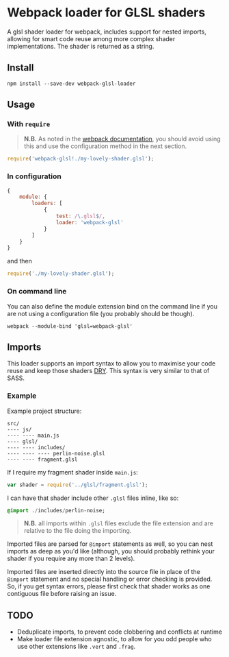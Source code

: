 # Webpack loader for GLSL shaders

A glsl shader loader for webpack, includes support for nested imports, 
allowing for smart code reuse among more complex shader implementations. 
The shader is returned as a string.

## Install

```shell
npm install --save-dev webpack-glsl-loader
```

## Usage

### With `require`

> **N.B.** As noted in the [webpack documentation](
http://webpack.github.io/docs/using-loaders.html#loaders-in-require), you
should avoid using this and use the configuration method in the next section.

```javascript
require('webpack-glsl!./my-lovely-shader.glsl');
```

### In configuration

```javascript
{
    module: {
        loaders: [
            {
                test: /\.glsl$/,
                loader: 'webpack-glsl'
            }
        ]
    }
}
```

and then

```javascript
require('./my-lovely-shader.glsl');
```

### On command line

You can also define the module extension bind on the command line if you are
not using a configuration file (you probably should be though).

```shell
webpack --module-bind 'glsl=webpack-glsl'
```

## Imports

This loader supports an import syntax to allow you to maximise your code reuse
and keep those shaders
[DRY](http://en.wikipedia.org/wiki/Don%27t_repeat_yourself). This syntax is 
very similar to that of SASS.

### Example

Example project structure:
```
src/
---- js/
---- ---- main.js
---- glsl/
---- ---- includes/
---- ---- ---- perlin-noise.glsl
---- ---- fragment.glsl
```

If I require my fragment shader inside `main.js`:

```javascript
var shader = require('../glsl/fragment.glsl');
```

I can have that shader include other `.glsl` files inline, like so:

```sass
@import ./includes/perlin-noise;
```

> **N.B.** all imports within `.glsl` files exclude the file extension and 
are relative to the file doing the importing.

Imported files are parsed for `@import` statements as well, so you can nest
imports as deep as you'd like (although, you should probably rethink your
shader if you require any more than 2 levels).

Imported files are inserted directly into the source file in place of the
`@import` statement and no special handling or error checking is provided. So,
if you get syntax errors, please first check that shader works as one 
contiguous file before raising an issue.

## TODO

+ Deduplicate imports, to prevent code clobbering and conflicts at runtime
+ Make loader file extension agnostic, to allow for you odd people who use
other extensions like `.vert` and `.frag`.
